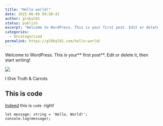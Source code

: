 ```yaml
---
title: "Hello world!"
date: 2025-06-06 09:58:42
author: global01
status: publish
excerpt: "Welcome to WordPress. This is your first post. Edit or delete it, then start writing! I l0ve Truth This is code Indeed this is code right!"
categories:
  - Uncategorized
permalink: https://gl0bal01.com/hello-world/
---
```


Welcome to WordPress. This is your** first post**. Edit or delete it, then start writing!

![](https://gl0bal01.com/wp-content/uploads/2025/06/M0m0ns.jpg)

> 
I l0ve Truth & Carrots

## This is  code

[Indeed](https://gl0bal01.com) this is `code `right!

```
let message: string = 'Hello, World!';
console.log(message);
```
